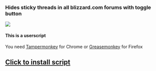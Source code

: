 ### Hides sticky threads in all blizzard.com forums with toggle button

![](https://i.imgur.com/egjWoPo.gif)

#### This is a userscript
You need [Tampermonkey](https://chrome.google.com/webstore/detail/tampermonkey/dhdgffkkebhmkfjojejmpbldmpobfkfo) for Chrome or [Greasemonkey](https://addons.mozilla.org/en-US/firefox/addon/greasemonkey/) for Firefox

## [Click to install script](https://github.com/Kanegasi/bnet-sticky-toggle/raw/master/bnet-sticky-toggle.user.js)

